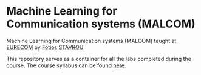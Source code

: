 # Machine Learning for Communication systems (MALCOM)

Machine Learning for Communication systems (MALCOM) taught at [EURECOM](https://www.eurecom.fr/) by [Fotios STAVROU](http://www.photios-stavrou.com/index.html)

This repository serves as a container for all the labs completed during the course. The course syllabus can be found [here](https://www.eurecom.fr/en/course/malcom-2025spring).